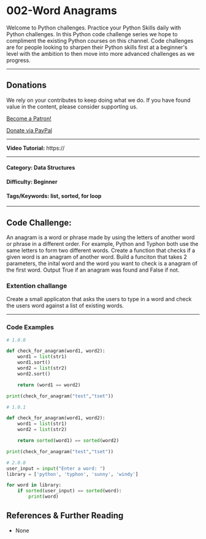 # **002-Word Anagrams**

Welcome to Python challenges. Practice your Python Skills daily with Python challenges. In this Python code challenge series we hope to compliment the existing Python courses on this channel. Code challenges are for people looking to sharpen their Python skills first at a beginner's level with the ambition to then move into more advanced challenges as we progress.

---
## Donations
We rely on your contributes to keep doing what we do. If you have found value in the content, please consider supporting us.

<a href="https://www.patreon.com/bePatron?u=69834971" data-patreon-widget-type="become-patron-button">Become a Patron!</a>

<a href="https://www.paypal.com/donate?hosted_button_id=W55GVT4UPXPYE" 
target="_blank">
Donate via PayPal
</a>

---

**Video Tutorial:** https://

---
#### **Category:** Data Structures
#### **Difficulty:** Beginner
#### **Tags/Keywords:** list, sorted, for loop
---

## **Code Challenge:**
An anagram is a word or phrase made by using the letters of another word or phrase in a different order. For example, Python and Typhon both use the same letters to form two different words. Create a function that checks if a given word is an anagram of another word. Build a funciton that takes 2 parameters, the inital word and the word you want to check is a anagram of the first word. Output True if an anagram was found and False if not.

### Extention challange
Create a small applicaton that asks the users to type in a word and check the users word against a list of existing words.

----

### Code Examples

```python
# 1.0.0

def check_for_anagram(word1, word2):
    word1 = list(str1)
    word1.sort()
    word2 = list(str2)
    word2.sort()

    return (word1 == word2)

print(check_for_anagram("test","tset"))

# 1.0.1

def check_for_anagram(word1, word2):
    word1 = list(str1)
    word2 = list(str2)

    return sorted(word1) == sorted(word2)

print(check_for_anagram("test","tset"))

```

```python
# 2.0.0
user_input = input("Enter a word: ")
library = ['python', 'typhon', 'sunny', 'windy']

for word in library:
    if sorted(user_input) == sorted(word):
        print(word)

```

## References & Further Reading
- None